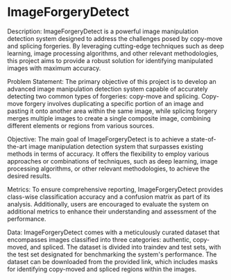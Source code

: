 # ImageForgeryDetect
Description:
ImageForgeryDetect is a powerful image manipulation detection system designed to address the challenges posed by copy-move and splicing forgeries. By leveraging cutting-edge techniques such as deep learning, image processing algorithms, and other relevant methodologies, this project aims to provide a robust solution for identifying manipulated images with maximum accuracy.

Problem Statement:
The primary objective of this project is to develop an advanced image manipulation detection system capable of accurately detecting two common types of forgeries: copy-move and splicing. Copy-move forgery involves duplicating a specific portion of an image and pasting it onto another area within the same image, while splicing forgery merges multiple images to create a single composite image, combining different elements or regions from various sources.

Objective:
The main goal of ImageForgeryDetect is to achieve a state-of-the-art image manipulation detection system that surpasses existing methods in terms of accuracy. It offers the flexibility to employ various approaches or combinations of techniques, such as deep learning, image processing algorithms, or other relevant methodologies, to achieve the desired results.

Metrics:
To ensure comprehensive reporting, ImageForgeryDetect provides class-wise classification accuracy and a confusion matrix as part of its analysis. Additionally, users are encouraged to evaluate the system on additional metrics to enhance their understanding and assessment of the performance.

Data:
ImageForgeryDetect comes with a meticulously curated dataset that encompasses images classified into three categories: authentic, copy-moved, and spliced. The dataset is divided into traindev and test sets, with the test set designated for benchmarking the system's performance. The dataset can be downloaded from the provided link, which includes masks for identifying copy-moved and spliced regions within the images.

